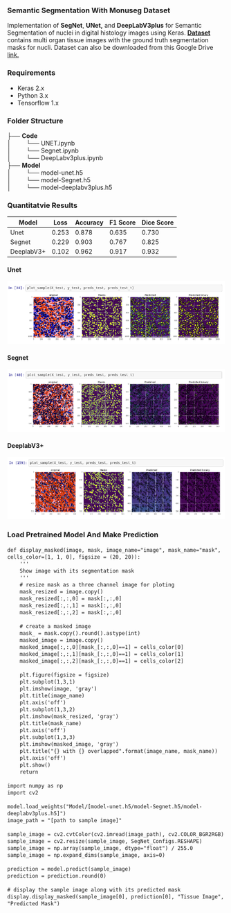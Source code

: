 ### Semantic Segmentation With Monuseg Dataset
Implementation of **SegNet**, **UNet,** and **DeepLabV3plus** for Semantic Segmentation of nuclei in digital histology images using Keras. [**Dataset**](https://monuseg.grand-challenge.org/Data/) contains multi organ tissue images with the ground truth segmentation masks for nucli. Dataset can also be downloaded from this Google Drive [link.](https://drive.google.com/open?id=1jeenIeQpt3F1jNeHDelFaVKrnwyk5ewP)
### Requirements
* Keras 2.x
* Python 3.x
* Tensorflow 1.x
### Folder Structure
├── __Code__     
│ &nbsp;&nbsp;&nbsp;&nbsp;&nbsp;&nbsp;&nbsp;&nbsp;└── UNET.ipynb  
│ &nbsp;&nbsp;&nbsp;&nbsp;&nbsp;&nbsp;&nbsp;&nbsp;└── Segnet.ipynb    
│ &nbsp;&nbsp;&nbsp;&nbsp;&nbsp;&nbsp;&nbsp;&nbsp;└── DeepLabv3plus.ipynb    
├── __Model__    
│ &nbsp;&nbsp;&nbsp;&nbsp;&nbsp;&nbsp;&nbsp;&nbsp;└── model-unet.h5  
│ &nbsp;&nbsp;&nbsp;&nbsp;&nbsp;&nbsp;&nbsp;&nbsp;└── model-Segnet.h5    
│ &nbsp;&nbsp;&nbsp;&nbsp;&nbsp;&nbsp;&nbsp;&nbsp;└── model-deeplabv3plus.h5  
### Quantitatvie Results
| Model | Loss | Accuracy | F1 Score | Dice Score |
| ----- | ---- | ---- | ---- | ---- |
| Unet | 0.253 | 0.878 | 0.635 | 0.730 
| Segnet | 0.229 | 0.903 | 0.767 | 0.825 
| DeeplabV3+ | 0.102 | 0.962 | 0.917 | 0.932
#### Unet
![unet](Results/Unet.png)
#### Segnet
![segnet](Results/Segnet.png)
#### DeeplabV3+
![deeplab](Results/DeeplabV3+.png)
### Load Pretrained Model And Make Prediction
```
def display_masked(image, mask, image_name="image", mask_name="mask", cells_color=[1, 1, 0], figsize = (20, 20)):
    '''
    Show image with its segmentation mask
    '''
    # resize mask as a three channel image for ploting
    mask_resized = image.copy()
    mask_resized[:,:,0] = mask[:,:,0]
    mask_resized[:,:,1] = mask[:,:,0]
    mask_resized[:,:,2] = mask[:,:,0]

    # create a masked image
    mask_ = mask.copy().round().astype(int)
    masked_image = image.copy()
    masked_image[:,:,0][mask_[:,:,0]==1] = cells_color[0]
    masked_image[:,:,1][mask_[:,:,0]==1] = cells_color[1]
    masked_image[:,:,2][mask_[:,:,0]==1] = cells_color[2]

    plt.figure(figsize = figsize)
    plt.subplot(1,3,1)
    plt.imshow(image, 'gray')
    plt.title(image_name)
    plt.axis('off')
    plt.subplot(1,3,2)
    plt.imshow(mask_resized, 'gray')
    plt.title(mask_name)
    plt.axis('off')
    plt.subplot(1,3,3)
    plt.imshow(masked_image, 'gray')
    plt.title("{} with {} overlapped".format(image_name, mask_name))
    plt.axis('off')
    plt.show()
    return

import numpy as np
import cv2

model.load_weights("Model/[model-unet.h5/model-Segnet.h5/model-deeplabv3plus.h5]")
image_path = "[path to sample image]"

sample_image = cv2.cvtColor(cv2.imread(image_path), cv2.COLOR_BGR2RGB)
sample_image = cv2.resize(sample_image, SegNet_Configs.RESHAPE)
sample_image = np.array(sample_image, dtype="float") / 255.0
sample_image = np.expand_dims(sample_image, axis=0)

prediction = model.predict(sample_image)
prediction = prediction.round(0)

# display the sample image along with its predicted mask
display.display_masked(sample_image[0], prediction[0], "Tissue Image", "Predicted Mask")
```
